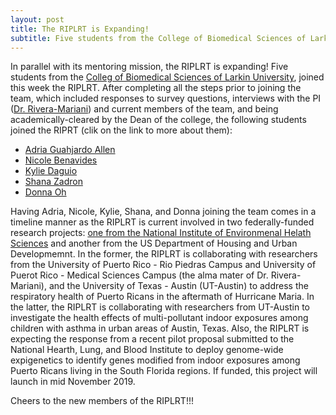 ```yaml
---
layout: post
title: The RIPLRT is Expanding!
subtitle: Five students from the College of Biomedical Sciences of Larkin University join the RIPLRT
---
```


In parallel with its mentoring mission, the RIPLRT is expanding! Five students from the <a href="http://ularkin.org/college-of-biomedical-sciences/" target="_blank"> Colleg of Biomedical Sciences of Larkin University</a>, joined this week the RIPLRT. After completing all the steps prior to joining the team, which included responses to survey questions, interviews with the PI (<a href="" target="_blank">Dr. Rivera-Mariani</a>) and current members of the team, and being academically-cleared by the Dean of the college, the following students joined the RIPRT (clik on the link to more about them):

<ul>
<li><a href="https://www.riplrt.com/members/#Adria%20Guajardo%20Allen" target="_blank">Adria Guahjardo Allen</a></li>
<li><a href="https://www.riplrt.com/members/#Nicole%20Benavides" target="_blank">Nicole Benavides</a></li>
<li><a href="https://www.riplrt.com/members/#Kylie%20Daguio" target="_blank">Kylie Daguio</a></li>
<li><a href="https://www.riplrt.com/members/#Shana%20Zadron" target="_blank">Shana Zadron</a></li>
<li><a href="https://www.riplrt.com/members/#Donna%20Oh" target="_blank">Donna Oh</a></li>
</ul>

Having Adria, Nicole, Kylie, Shana, and Donna joining the team comes in a timeline manner as the RIPLRT is current involved in two federally-funded research projects: <a href="https://projectreporter.nih.gov/project_info_description.cfm?aid=9663312&icde=46931086&ddparam=&ddvalue=&ddsub=&cr=1&csb=default&cs=ASC&pball=" target="_blank">one from the National Institute of Environmenal Helath Sciences</a> and another from the US Department of Housing and Urban Developmemnt. In the former, the RIPLRT is collaborating with researchers from the University of Puerto Rico - Rio Piedras Campus and University of Puerot Rico - Medical Sciences Campus (the alma mater of Dr. Rivera-Mariani), and the University of Texas - Austin (UT-Austin) to address the respiratory health of Puerto Ricans in the aftermath of Hurricane Maria. In the latter, the RIPLRT is collaborating with researchers from UT-Austin to investigate the health effects of multi-pollutant indoor exposures among children with asthma in urban areas of Austin, Texas. Also, the RIPLRT is expecting the response from a recent pilot proposal submitted to the National Hearth, Lung, and Blood Institute to deploy genome-wide expigenetics to identify genes modified from indoor exposures among Puerto Ricans living in the South Florida regions. If funded, this project will launch in mid November 2019. 

Cheers to the new members of the RIPLRT!!!
